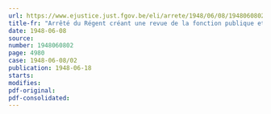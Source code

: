 ```yaml
---
url: https://www.ejustice.just.fgov.be/eli/arrete/1948/06/08/1948060802/justel
title-fr: "Arrêté du Régent créant une revue de la fonction publique et du budget de l'Etat ""
date: 1948-06-08
source:
number: 1948060802
page: 4980
case: 1948-06-08/02
publication: 1948-06-18
starts:
modifies:
pdf-original:
pdf-consolidated:
---
```


